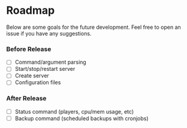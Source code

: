 # Roadmap
Below are some goals for the future development. Feel free to open an issue if you have any suggestions.

### Before Release
- [ ] Command/argument parsing
- [ ] Start/stop/restart server
- [ ] Create server
- [ ] Configuration files
### After Release
- [ ] Status command (players, cpu/mem usage, etc)
- [ ] Backup command (scheduled backups with cronjobs)